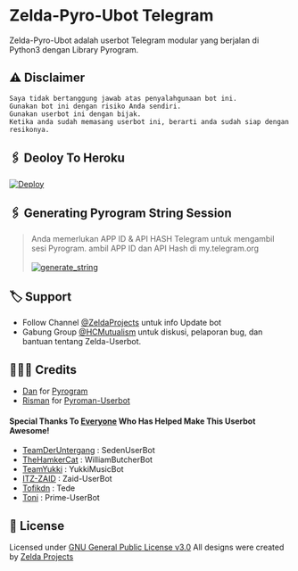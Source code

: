 # Zelda-Pyro-Ubot Telegram

Zelda-Pyro-Ubot adalah userbot Telegram modular yang berjalan di Python3 dengan Library Pyrogram.
## ⚠️ Disclaimer

```
Saya tidak bertanggung jawab atas penyalahgunaan bot ini.
Gunakan bot ini dengan risiko Anda sendiri.
Gunakan userbot ini dengan bijak.
Ketika anda sudah memasang userbot ini, berarti anda sudah siap dengan resikonya.
```
## 🖇 Deoloy To Heroku
[![Deploy](https://www.herokucdn.com/deploy/button.svg)](https://heroku.com/deploy?template=https://github.com/nmiabdfhmy/nyenyenye)

## 🖇 Generating Pyrogram String Session
> Anda memerlukan APP ID & API HASH Telegram untuk mengambil sesi Pyrogram. ambil APP ID dan API Hash di my.telegram.org
<br><br><a href="https://replit.com/@fhmyngrh/Zelda-String-Session"><img src="https://img.shields.io/badge/RUN-Get__String-red?style=for-the-badge&logo=repl.it" alt="generate_string" /></a>

## 🏷 Support

- Follow Channel [@ZeldaProjects](https://t.me/ZeldaProjects) untuk info Update bot 
- Gabung Group [@HCMutualism](https://t.me/HCMutualism) untuk diskusi, pelaporan bug, dan bantuan tentang Zelda-Userbot.

## 👨🏻‍💻 Credits
-  [Dan](https://github.com/delivrance) for [Pyrogram](https://github.com/pyrogram/pyrogram)
-  [Risman](https://github.com/mrismanaziz) for [Pyroman-Userbot](https://github.com/mrismanaziz/PyroMan-Userbot)

#### Special Thanks To [Everyone](https://github.com/nmiabdfhmy/Zelda-Ubot/graphs/contributors) Who Has Helped Make This Userbot Awesome!
-  [TeamDerUntergang](https://github.com/TeamDerUntergang/Telegram-SedenUserBot) : SedenUserBot
-  [TheHamkerCat](https://github.com/TheHamkerCat/WilliamButcherBot) : WilliamButcherBot
-  [TeamYukki](https://github.com/TeamYukki/YukkiMusicBot) : YukkiMusicBot
-  [ITZ-ZAID](https://github.com/ITZ-ZAID) : Zaid-UserBot
-  [Tofikdn](https://github.com/tofikdn) : Tede
-  [Toni](https://github.com/Toni880) : Prime-UserBot

## 📑 License
Licensed under [GNU General Public License v3.0](https://github.com/nmiabdfhmy/Zelda-Ubot/blob/Man-Userbot/LICENSE) All designs were created by [Zelda Projects](https://github.com/nmiabdfhmy)
